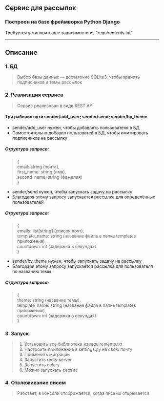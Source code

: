 ## Сервис для рассылок
### Построен на базе фреймворка Python Django 

 Требуется установить все зависимости из "requirements.txt"

___

## Описание

### 1. БД 
> Выбор базы данных — достаточно SQLite3, чтобы хранить подписчиков и темы рассылок

### 2. Реализация сервиса
> Сервис реализован в виде REST API
#### Три рабочих пути sender/add_user; sender/send; sender/by_theme
* sender/add_user нужен, чтобы добавлять пользователя в БД
* Самостоятельно добавил пользоватей в БД, чтобы имитировать подписчиков на рассылку
##### Структура запроса:
> {  
>  email: string (почта),  
   first_name: string (имя),   
>  second_name: string (фамилия)  
> }
* sender/send нужен, чтобы запускать задачу на рассылку
* Благодаря этому запросу запускается рассылка для определённых пользователей
##### Структура запроса:
> {  
>  emails: list[string] (список почт),  
   template_name: string (название файла в папке templates приложения),   
>  countdown: int (задержка в секундах)  
> }
* sender/by_theme нужен, чтобы запускать задачу на рассылку
* Благодаря этому запросу запускается рассылка для пользователя по названию темы
##### Структура запроса:
> {  
>  theme: string (название темы),  
   template_name: string (название файла в папке templates приложения),   
>  countdown: int (задержка в секундах)  
> }
### 3. Запуск
> 1. Установить все библиотеки из requirements.txt
> 2. Настроить приложение в settings.py на свою почту
> 3. Применить миграции
> 4. Запустить redis-server
> 5. Запустить celery 
> 6. Можно запускать сервис
### 4. Отслеживание писем
> Работает, в консоли отображается, когда письмо открывается

